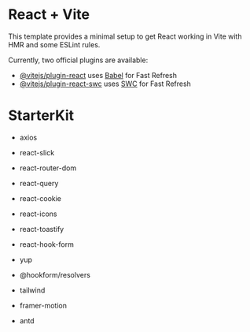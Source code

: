 # React + Vite

This template provides a minimal setup to get React working in Vite with HMR and some ESLint rules.

Currently, two official plugins are available:

- [@vitejs/plugin-react](https://github.com/vitejs/vite-plugin-react/blob/main/packages/plugin-react/README.md) uses [Babel](https://babeljs.io/) for Fast Refresh
- [@vitejs/plugin-react-swc](https://github.com/vitejs/vite-plugin-react-swc) uses [SWC](https://swc.rs/) for Fast Refresh

# StarterKit

- axios
- react-slick
- react-router-dom
- react-query
- react-cookie
- react-icons
- react-toastify
- react-hook-form
- yup
- @hookform/resolvers

- tailwind
- framer-motion
- antd

  
